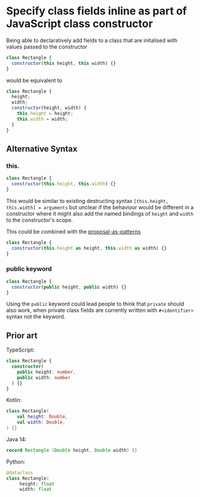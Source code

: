 # Specify class fields inline as part of JavaScript class constructor

Being able to declaratively add fields to a class that are initalised with values passed to the constructor

```js
class Rectangle {
  constructor(this height, this width) {}
}
```

would be equivalent to

```js
class Rectangle {
  height;
  width;
  constructor(height, width) {    
    this.height = height;
    this.width = width;
  }
}
```

## Alternative Syntax

### this.

```js
class Rectangle {
  constructor(this.height, this.width) {}
}
```

This would be similar to existing destructing syntax `[this.height, this.width] = arguments` but unclear if the behaviour would be different in a constructor where it might also add the named bindings of `height` and `width` to the constructor's scope.

This could be combined with the [proposal-as-patterns](https://github.com/zkat/proposal-as-patterns)

```js
class Rectangle {
  constructor(this.height as height, this.width as width) {}
}
```

### public keyword
  
```js
class Rectangle {
  constructor(public height, public width) {}
}
```

Using the `public` keyword could lead people to think that `private` should also work, when private class fields are currently written with `#<identifier>` syntax not the keyword.

## Prior art

TypeScript:

```ts
class Rectangle {
  constructor(
    public height: number,
    public width: number
  ) {}
}
```

Kotlin:

```kt
class Rectangle(
    val height: Double,
    val width: Double,
) {}
```

Java 14:

```java
record Rectangle (Double height, Double width) {}
```

Python:

```py
@dataclass
class Rectangle:
     height: float
     width: float
```
